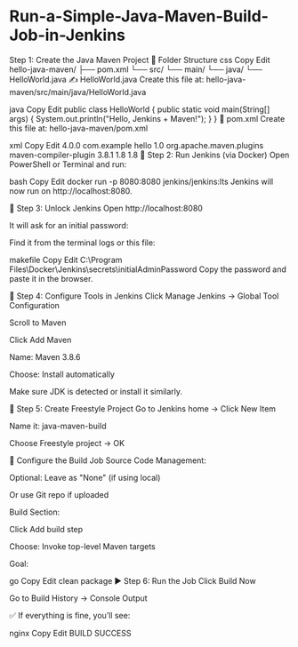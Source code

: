 # Run-a-Simple-Java-Maven-Build-Job-in-Jenkins
Step 1: Create the Java Maven Project
📁 Folder Structure
css
Copy
Edit
hello-java-maven/
├── pom.xml
└── src/
    └── main/
        └── java/
            └── HelloWorld.java
✍️ HelloWorld.java
Create this file at: hello-java-maven/src/main/java/HelloWorld.java

java
Copy
Edit
public class HelloWorld {
    public static void main(String[] args) {
        System.out.println("Hello, Jenkins + Maven!");
    }
}
📄 pom.xml
Create this file at: hello-java-maven/pom.xml

xml
Copy
Edit
<project>
  <modelVersion>4.0.0</modelVersion>
  <groupId>com.example</groupId>
  <artifactId>hello</artifactId>
  <version>1.0</version>
  <build>
    <plugins>
      <plugin>
        <groupId>org.apache.maven.plugins</groupId>
        <artifactId>maven-compiler-plugin</artifactId>
        <version>3.8.1</version>
        <configuration>
          <source>1.8</source>
          <target>1.8</target>
        </configuration>
      </plugin>
    </plugins>
  </build>
</project>
🧱 Step 2: Run Jenkins (via Docker)
Open PowerShell or Terminal and run:

bash
Copy
Edit
docker run -p 8080:8080 jenkins/jenkins:lts
Jenkins will now run on http://localhost:8080.

🔐 Step 3: Unlock Jenkins
Open http://localhost:8080

It will ask for an initial password:

Find it from the terminal logs or this file:

makefile
Copy
Edit
C:\Program Files\Docker\Jenkins\secrets\initialAdminPassword
Copy the password and paste it in the browser.

🧰 Step 4: Configure Tools in Jenkins
Click Manage Jenkins → Global Tool Configuration

Scroll to Maven

Click Add Maven

Name: Maven 3.8.6

Choose: Install automatically

Make sure JDK is detected or install it similarly.

🔨 Step 5: Create Freestyle Project
Go to Jenkins home → Click New Item

Name it: java-maven-build

Choose Freestyle project → OK

🔧 Configure the Build Job
Source Code Management:

Optional: Leave as "None" (if using local)

Or use Git repo if uploaded

Build Section:

Click Add build step

Choose: Invoke top-level Maven targets

Goal:

go
Copy
Edit
clean package
▶️ Step 6: Run the Job
Click Build Now

Go to Build History → Console Output

✅ If everything is fine, you’ll see:

nginx
Copy
Edit
BUILD SUCCESS


